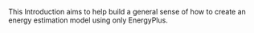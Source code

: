 This Introduction aims to help build a general sense of how to create an energy estimation model using only EnergyPlus.

# 

